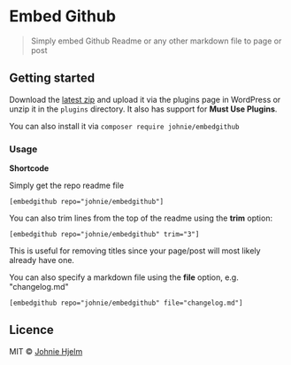 # Embed Github

> Simply embed Github Readme or any other markdown file to page or post

## Getting started

Download the [latest zip](https://github.com/johnie/embedgithub/archive/master.zip) and upload it via the plugins page in WordPress or unzip it in the `plugins` directory. It also has support for **Must Use Plugins**.

You can also install it via `composer require johnie/embedgithub`

### Usage

**Shortcode**

Simply get the repo readme file

`[embedgithub repo="johnie/embedgithub"]`

You can also trim lines from the top of the readme using the **trim** option:

`[embedgithub repo="johnie/embedgithub" trim="3"]`

This is useful for removing titles since your page/post will most likely already have one.

You can also specify a markdown file using the **file** option, e.g. "changelog.md"

`[embedgithub repo="johnie/embedgithub" file="changelog.md"]`

## Licence

MIT © [Johnie Hjelm](http://johnie.se)
